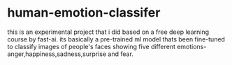 # human-emotion-classifer
this is an experimental project that i did based on a free deep learning course by fast-ai.
its basically a pre-trained ml model thats been fine-tuned to classify images of people's faces showing five different emotions- anger,happiness,sadness,surprise and fear.
